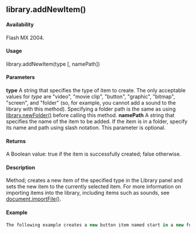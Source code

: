 ## library.addNewItem()

#### Availability

Flash MX 2004.

#### Usage

library.addNewItem(type \[, namePath\])

#### Parameters

**type** A string that specifies the type of item to create. The only acceptable values for *type* are "video", "movie clip", "button", "graphic", "bitmap", "screen", and "folder" (so, for example, you cannot add a sound to the library with this method). Specifying a folder path is the same as using [library.newFolder()](#!AdobeDocs/developers-animatesdk-docs/test/library_object/librar12.md) before calling this method.
**namePath** A string that specifies the name of the item to be added. If the item is in a folder, specify its name and path using slash notation. This parameter is optional.

#### Returns

A Boolean value: true if the item is successfully created; false otherwise.

#### Description

Method; creates a new item of the specified type in the Library panel and sets the new item to the currently selected item. For more information on importing items into the library, including items such as sounds, see [document.importFile()](#!AdobeDocs/developers-animatesdk-docs/test/Document_object/docume93.md).

#### Example

```javascript
The following example creates a new button item named start in a new folder named folderTwo: fl.getDocumentDOM().library.addNewItem("button", "folderTwo/start");

```